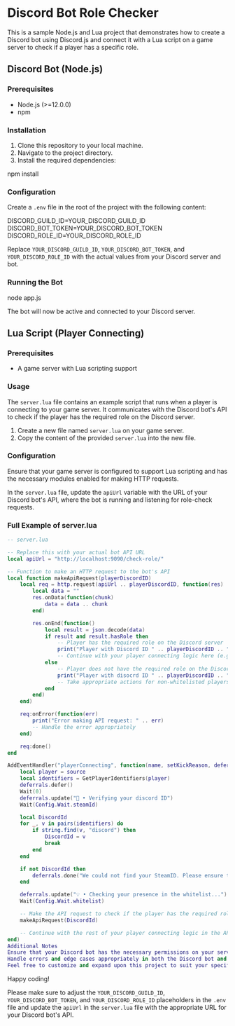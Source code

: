 # Discord Bot Role Checker

This is a sample Node.js and Lua project that demonstrates how to create a Discord bot using Discord.js and connect it with a Lua script on a game server to check if a player has a specific role.

## Discord Bot (Node.js)

### Prerequisites

- Node.js (>=12.0.0)
- npm

### Installation

1. Clone this repository to your local machine.
2. Navigate to the project directory.
3. Install the required dependencies:

npm install


### Configuration

Create a `.env` file in the root of the project with the following content:

DISCORD_GUILD_ID=YOUR_DISCORD_GUILD_ID
DISCORD_BOT_TOKEN=YOUR_DISCORD_BOT_TOKEN
DISCORD_ROLE_ID=YOUR_DISCORD_ROLE_ID


Replace `YOUR_DISCORD_GUILD_ID`, `YOUR_DISCORD_BOT_TOKEN`, and `YOUR_DISCORD_ROLE_ID` with the actual values from your Discord server and bot.

### Running the Bot

node app.js


The bot will now be active and connected to your Discord server.

## Lua Script (Player Connecting)

### Prerequisites

- A game server with Lua scripting support

### Usage

The `server.lua` file contains an example script that runs when a player is connecting to your game server. It communicates with the Discord bot's API to check if the player has the required role on the Discord server.

1. Create a new file named `server.lua` on your game server.
2. Copy the content of the provided `server.lua` into the new file.

### Configuration

Ensure that your game server is configured to support Lua scripting and has the necessary modules enabled for making HTTP requests.

In the `server.lua` file, update the `apiUrl` variable with the URL of your Discord bot's API, where the bot is running and listening for role-check requests.

### Full Example of server.lua

```lua
-- server.lua

-- Replace this with your actual bot API URL
local apiUrl = "http://localhost:9090/check-role/"

-- Function to make an HTTP request to the bot's API
local function makeApiRequest(playerDiscordID)
    local req = http.request(apiUrl .. playerDiscordID, function(res)
        local data = ""
        res.onData(function(chunk)
            data = data .. chunk
        end)

        res.onEnd(function()
            local result = json.decode(data)
            if result and result.hasRole then
                -- Player has the required role on the Discord server
                print("Player with Discord ID " .. playerDiscordID .. " has the required role.")
                -- Continue with your player connecting logic here (e.g., allow the player to join the game)
            else
                -- Player does not have the required role on the Discord server
                print("Player with disocrd ID " .. playerDiscordID .. " does not have the required role.")
                -- Take appropriate actions for non-whitelisted players (e.g., kick or deny access)
            end
        end)
    end)

    req:onError(function(err)
        print("Error making API request: " .. err)
        -- Handle the error appropriately
    end)

    req:done()
end

AddEventHandler("playerConnecting", function(name, setKickReason, deferrals)
    local player = source
    local identifiers = GetPlayerIdentifiers(player)
    deferrals.defer()
    Wait(0)
    deferrals.update("🚀 • Verifying your discord ID")
    Wait(Config.Wait.steamId)

    local DiscordId
    for _, v in pairs(identifiers) do
        if string.find(v, "discord") then
            DiscordId = v
            break
        end
    end

    if not DiscordId then
        deferrals.done("We could not find your SteamID. Please ensure that Steam is running.")
    end

    deferrals.update("💡 • Checking your presence in the whitelist...")
    Wait(Config.Wait.whitelist)

    -- Make the API request to check if the player has the required role
    makeApiRequest(DiscordId)

    -- Continue with the rest of your player connecting logic in the API request callback
end)
Additional Notes
Ensure that your Discord bot has the necessary permissions on your server to access member information and roles.
Handle errors and edge cases appropriately in both the Discord bot and the Lua script.
Feel free to customize and expand upon this project to suit your specific requirements.
```
Happy coding!


Please make sure to adjust the `YOUR_DISCORD_GUILD_ID`, `YOUR_DISCORD_BOT_TOKEN`, and `YOUR_DISCORD_ROLE_ID` placeholders in the `.env` file and update the `apiUrl` in the `server.lua` file with the appropriate URL for your Discord bot's API.
